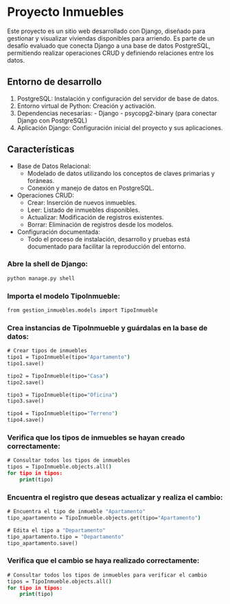 # Proyecto Inmuebles
Este proyecto es un sitio web desarrollado con Django, diseñado para gestionar y visualizar viviendas disponibles para arriendo. Es parte de un desafío evaluado que conecta Django a una base de datos PostgreSQL, permitiendo realizar operaciones CRUD y definiendo relaciones entre los datos.

## Entorno de desarrollo

1. PostgreSQL: Instalación y configuración del servidor de base de datos.
2. Entorno virtual de Python: Creación y activación.
3. Dependencias necesarias:
       - Django
       - psycopg2-binary (para conectar Django con PostgreSQL)
4. Aplicación Django: Configuración inicial del proyecto y sus aplicaciones.

## Características

* Base de Datos Relacional:
  - Modelado de datos utilizando los conceptos de claves primarias y foráneas.
  - Conexión y manejo de datos en PostgreSQL.
* Operaciones CRUD:
  - Crear: Inserción de nuevos inmuebles.
  - Leer: Listado de inmuebles disponibles.
  - Actualizar: Modificación de registros existentes.
  - Borrar: Eliminación de registros desde los modelos.
* Configuración documentada:
  - Todo el proceso de instalación, desarrollo y pruebas está documentado para facilitar la reproducción del entorno.

### Abre la shell de Django:

```cmd
python manage.py shell
```

### Importa el modelo TipoInmueble:

```cmd
from gestion_inmuebles.models import TipoInmueble
```

### Crea instancias de TipoInmueble y guárdalas en la base de datos:

```cmd
# Crear tipos de inmuebles
tipo1 = TipoInmueble(tipo="Apartamento")
tipo1.save()

tipo2 = TipoInmueble(tipo="Casa")
tipo2.save()

tipo3 = TipoInmueble(tipo="Oficina")
tipo3.save()

tipo4 = TipoInmueble(tipo="Terreno")
tipo4.save()
```

### Verifica que los tipos de inmuebles se hayan creado correctamente:

```cmd
# Consultar todos los tipos de inmuebles
tipos = TipoInmueble.objects.all()
for tipo in tipos:
    print(tipo)
```

### Encuentra el registro que deseas actualizar y realiza el cambio:

```cmd
# Encuentra el tipo de inmueble "Apartamento"
tipo_apartamento = TipoInmueble.objects.get(tipo="Apartamento")

# Edita el tipo a "Departamento"
tipo_apartamento.tipo = "Departamento"
tipo_apartamento.save()
```

### Verifica que el cambio se haya realizado correctamente:

```cmd
# Consultar todos los tipos de inmuebles para verificar el cambio
tipos = TipoInmueble.objects.all()
for tipo in tipos:
    print(tipo)
```

